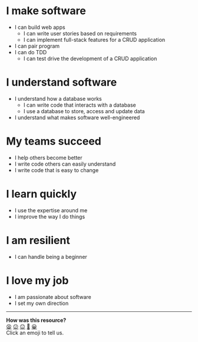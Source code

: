 # I make software
  - I can build web apps
    - I can write user stories based on requirements
    - I can implement full-stack features for a CRUD application
  - I can pair program
  - I can do TDD
    - I can test drive the development of a CRUD application

# I understand software
  - I understand how a database works
    - I can write code that interacts with a database
    - I use a database to store, access and update data
  - I understand what makes software well-engineered

# My teams succeed
  - I help others become better
  - I write code others can easily understand
  - I write code that is easy to change

# I learn quickly
  - I use the expertise around me
  - I improve the way I do things

# I am resilient
  - I can handle being a beginner

# I love my job
  - I am passionate about software
  - I set my own direction

<!-- BEGIN GENERATED SECTION DO NOT EDIT -->

---

**How was this resource?**  
[😫](https://airtable.com/shrUJ3t7KLMqVRFKR?prefill_Repository=course&prefill_File=bookmark_manager/reflection_objectives.md&prefill_Sentiment=😫) [😕](https://airtable.com/shrUJ3t7KLMqVRFKR?prefill_Repository=course&prefill_File=bookmark_manager/reflection_objectives.md&prefill_Sentiment=😕) [😐](https://airtable.com/shrUJ3t7KLMqVRFKR?prefill_Repository=course&prefill_File=bookmark_manager/reflection_objectives.md&prefill_Sentiment=😐) [🙂](https://airtable.com/shrUJ3t7KLMqVRFKR?prefill_Repository=course&prefill_File=bookmark_manager/reflection_objectives.md&prefill_Sentiment=🙂) [😀](https://airtable.com/shrUJ3t7KLMqVRFKR?prefill_Repository=course&prefill_File=bookmark_manager/reflection_objectives.md&prefill_Sentiment=😀)  
Click an emoji to tell us.

<!-- END GENERATED SECTION DO NOT EDIT -->

